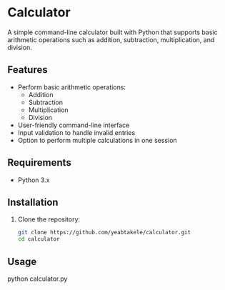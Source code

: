 #  Calculator

A simple command-line calculator built with Python that supports basic arithmetic operations such as addition, subtraction, multiplication, and division.

## Features

- Perform basic arithmetic operations:
  - Addition
  - Subtraction
  - Multiplication
  - Division
- User-friendly command-line interface
- Input validation to handle invalid entries
- Option to perform multiple calculations in one session

## Requirements

- Python 3.x

## Installation

1. Clone the repository:
   ```bash
   git clone https://github.com/yeabtakele/calculator.git
   cd calculator

## Usage
python calculator.py



